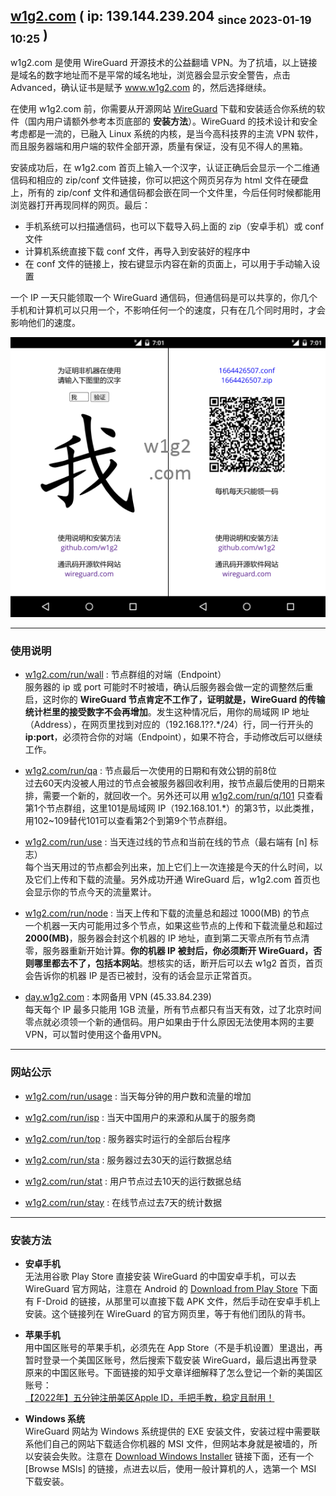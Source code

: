 <!---
- 👋 Hi, I’m @w1g2
- 👀 I’m interested in ...
- 🌱 I’m currently learning ...
- 💞️ I’m looking to collaborate on ...
- 📫 How to reach me ...


w1g2/w1g2 is a ✨ special ✨ repository because its `README.md` (this file) appears on your GitHub profile.
You can click the Preview link to take a look at your changes.
--->


[w1g2.com]: https://139.144.239.204 "w1g2.com"
[w1g2.com/run/wall]: https://139.144.239.204/run/wall "w1g2.com/run/wall"
[w1g2.com/run/qa]: https://139.144.239.204/run/qa "w1g2.com/run/qa"
[w1g2.com/run/q/101]: https://139.144.239.204/run/q/101 "w1g2.com/run/q/101"
[w1g2.com/run/use]: https://139.144.239.204/run/use "w1g2.com/run/use"
[w1g2.com/run/node]: https://139.144.239.204/run/node "w1g2.com/run/node"
[w1g2.com/run/usage]: https://139.144.239.204/run/usage "w1g2.com/run/usage"
[w1g2.com/run/isp]: https://139.144.239.204/run/isp "w1g2.com/run/isp"
[w1g2.com/run/top]: https://139.144.239.204/run/top "w1g2.com/run/top"
[w1g2.com/run/sta]: https://139.144.239.204/run/sta "w1g2.com/run/sta"
[w1g2.com/run/stat]: https://139.144.239.204/run/stat "w1g2.com/run/stat"
[w1g2.com/run/stay]: https://139.144.239.204/run/stay "w1g2.com/run/stay"
[day.w1g2.com]: https://day.w1g2.com "day.w1g2.com"
[wireguard]: https://wireguard.com/install "wireguard.com/install"

## [w1g2.com][] ( ip: 139.144.239.204 <sub>since 2023-01-19 10:25</sub> )
w1g2.com 是使用 WireGuard 开源技术的公益翻墙 VPN。为了抗墙，以上链接是域名的数字地址而不是平常的域名地址，浏览器会显示安全警告，点击 Advanced，确认证书是赋予 www.w1g2.com 的，然后选择继续。

在使用 w1g2.com 前，你需要从开源网站 [WireGuard][] 下载和安装适合你系统的软件（国内用户请额外参考本页底部的 __安装方法__）。WireGuard 的技术设计和安全考虑都是一流的，已融入 Linux 系统的内核，是当今高科技界的主流 VPN 软件，而且服务器端和用户端的软件全部开源，质量有保证，没有见不得人的黑箱。

安装成功后，在 w1g2.com 首页上输入一个汉字，认证正确后会显示一个二维通信码和相应的 zip/conf 文件链接，你可以把这个网页另存为 html 文件在硬盘上，所有的 zip/conf 文件和通信码都会嵌在同一个文件里，今后任何时候都能用浏览器打开再现同样的网页。最后：
* 手机系统可以扫描通信码，也可以下载导入码上面的 zip（安卓手机）或 conf 文件
* 计算机系统直接下载 conf 文件，再导入到安装好的程序中
* 在 conf 文件的链接上，按右键显示内容在新的页面上，可以用于手动输入设置

一个 IP 一天只能领取一个 WireGuard 通信码，但通信码是可以共享的，你几个手机和计算机可以只用一个，不影响任何一个的速度，只有在几个同时用时，才会影响他们的速度。

![w1g2](w1g2.png "w1g2.png")


---
### 使用说明
* [w1g2.com/run/wall][] : 节点群组的对端（Endpoint） <br/>
服务器的 ip 或 port 可能时不时被墙，确认后服务器会做一定的调整然后重启，这时你的 __WireGuard 节点肯定不工作了，证明就是，WireGuard 的传输统计栏里的接受数字不会再增加__。发生这种情况后，用你的局域网 IP 地址（Address），在网页里找到对应的（192.168.1??.*/24）行，同一行开头的 __ip:port__，必须符合你的对端（Endpoint），如果不符合，手动修改后可以继续工作。

* [w1g2.com/run/qa][] : 节点最后一次使用的日期和有效公钥的前8位 <br/>
过去60天内没被人用过的节点会被服务器回收利用，按节点最后使用的日期来排，需要一个新的，就回收一个。另外还可以用 [w1g2.com/run/q/101][] 只查看第1个节点群组，这里101是局域网 IP（192.168.101.*）的第3节，以此类推，用102~109替代101可以查看第2个到第9个节点群组。

* [w1g2.com/run/use][] : 当天连过线的节点和当前在线的节点（最右端有 [n] 标志） <br/>
每个当天用过的节点都会列出来，加上它们上一次连接是今天的什么时间，以及它们上传和下载的流量。另外成功开通 WireGuard 后，w1g2.com 首页也会显示你的节点今天的流量累计。

* [w1g2.com/run/node][] : 当天上传和下载的流量总和超过 1000(MB) 的节点 <br/>
一个机器一天内可能用过多个节点，如果这些节点的上传和下载流量总和超过 __2000(MB)__，服务器会封这个机器的 IP 地址，直到第二天零点所有节点清零，服务器重新开始计算。__你的机器 IP 被封后，你必须断开 WireGuard，否则哪里都去不了，包括本网站__。想核实的话，断开后可以去 w1g2 首页，首页会告诉你的机器 IP 是否已被封，没有的话会显示正常首页。

* [day.w1g2.com][] : 本网备用 VPN (45.33.84.239) <br/>
每天每个 IP 最多只能用 1GB 流量，所有节点都只有当天有效，过了北京时间零点就必须领一个新的通信码。用户如果由于什么原因无法使用本网的主要VPN，可以暂时使用这个备用VPN。


---
### 网站公示
* [w1g2.com/run/usage][] : 当天每分钟的用户数和流量的增加

* [w1g2.com/run/isp][] : 当天中国用户的来源和从属于的服务商

* [w1g2.com/run/top][] : 服务器实时运行的全部后台程序

* [w1g2.com/run/sta][] : 服务器过去30天的运行数据总结

* [w1g2.com/run/stat][] : 用户节点过去10天的运行数据总结

* [w1g2.com/run/stay][] : 在线节点过去7天的统计数据


---
### 安装方法
* __安卓手机__ <br/>
无法用谷歌 Play Store 直接安装 WireGuard 的中国安卓手机，可以去 WireGuard 官方网站，注意在 Android 的 [Download from Play Store][wireguard] 下面有 F-Droid 的链接，从那里可以直接下载 APK 文件，然后手动在安卓手机上安装。这个链接列在 WireGuard 的官方网页里，等于有他们团队的背书。

* __苹果手机__ <br/>
用中国区账号的苹果手机，必须先在 App Store（不是手机设置）里退出，再暂时登录一个美国区账号，然后搜索下载安装 WireGuard，最后退出再登录原来的中国区账号。下面链接的知乎文章详细解释了怎么登记一个新的美国区账号： <br/>
[【2022年】五分钟注册美区Apple ID，手把手教，稳定且耐用！](https://zhuanlan.zhihu.com/p/367821925)

* __Windows 系统__ <br/>
WireGuard 网站为 Windows 系统提供的 EXE 安装文件，安装过程中需要联系他们自己的网站下载适合你机器的 MSI 文件，但网站本身就是被墙的，所以安装会失败。注意在 [Download Windows Installer][wireguard] 链接下面，还有一个 [Browse MSIs] 的链接，点进去以后，使用一般计算机的人，选第一个 MSI 下载安装。
